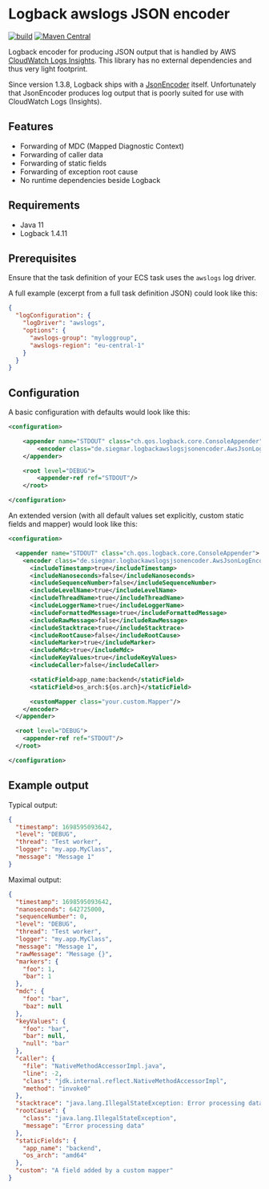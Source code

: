 # Logback awslogs JSON encoder

[![build](https://github.com/osiegmar/logback-awslogs-json-encoder/actions/workflows/build.yml/badge.svg)](https://github.com/osiegmar/logback-awslogs-json-encoder/actions/workflows/build.yml)
[![Maven Central](https://img.shields.io/maven-central/v/de.siegmar/logback-awslogs-json-encoder.svg)](https://central.sonatype.com/artifact/de.siegmar/logback-awslogs-json-encoder)

Logback encoder for producing JSON output that is handled by
AWS [CloudWatch Logs Insights](https://docs.aws.amazon.com/AmazonCloudWatch/latest/logs/AnalyzingLogData.html). This
library has no external dependencies and thus very light footprint.

Since version 1.3.8, Logback ships with a [JsonEncoder](https://logback.qos.ch/manual/encoders.html#JsonEncoder) itself.
Unfortunately that JsonEncoder produces log output that is poorly suited for use with CloudWatch Logs (Insights).

## Features

- Forwarding of MDC (Mapped Diagnostic Context)
- Forwarding of caller data
- Forwarding of static fields
- Forwarding of exception root cause
- No runtime dependencies beside Logback

## Requirements

- Java 11
- Logback 1.4.11

## Prerequisites

Ensure that the task definition of your ECS task uses the `awslogs` log driver.

A full example (excerpt from a full task definition JSON) could look like this:

```json
{
  "logConfiguration": {
    "logDriver": "awslogs",
    "options": {
      "awslogs-group": "myloggroup",
      "awslogs-region": "eu-central-1"
    }
  }
}
```

## Configuration

A basic configuration with defaults would look like this:

```xml
<configuration>

    <appender name="STDOUT" class="ch.qos.logback.core.ConsoleAppender">
        <encoder class="de.siegmar.logbackawslogsjsonencoder.AwsJsonLogEncoder"/>
    </appender>

    <root level="DEBUG">
        <appender-ref ref="STDOUT"/>
    </root>

</configuration>
```

An extended version (with all default values set explicitly, custom static fields and mapper) would look like this:

```xml
<configuration>

  <appender name="STDOUT" class="ch.qos.logback.core.ConsoleAppender">
    <encoder class="de.siegmar.logbackawslogsjsonencoder.AwsJsonLogEncoder">
      <includeTimestamp>true</includeTimestamp>
      <includeNanoseconds>false</includeNanoseconds>
      <includeSequenceNumber>false</includeSequenceNumber>
      <includeLevelName>true</includeLevelName>
      <includeThreadName>true</includeThreadName>
      <includeLoggerName>true</includeLoggerName>
      <includeFormattedMessage>true</includeFormattedMessage>
      <includeRawMessage>false</includeRawMessage>
      <includeStacktrace>true</includeStacktrace>
      <includeRootCause>false</includeRootCause>
      <includeMarker>true</includeMarker>
      <includeMdc>true</includeMdc>
      <includeKeyValues>true</includeKeyValues>
      <includeCaller>false</includeCaller>

      <staticField>app_name:backend</staticField>
      <staticField>os_arch:${os.arch}</staticField>

      <customMapper class="your.custom.Mapper"/>
    </encoder>
  </appender>

  <root level="DEBUG">
    <appender-ref ref="STDOUT"/>
  </root>

</configuration>
```

## Example output

Typical output:

```json
{
  "timestamp": 1698595093642,
  "level": "DEBUG",
  "thread": "Test worker",
  "logger": "my.app.MyClass",
  "message": "Message 1"
}
```

Maximal output:

```json
{
  "timestamp": 1698595093642,
  "nanoseconds": 642725000,
  "sequenceNumber": 0,
  "level": "DEBUG",
  "thread": "Test worker",
  "logger": "my.app.MyClass",
  "message": "Message 1",
  "rawMessage": "Message {}",
  "markers": {
    "foo": 1,
    "bar": 1
  },
  "mdc": {
    "foo": "bar",
    "baz": null
  },
  "keyValues": {
    "foo": "bar",
    "bar": null,
    "null": "bar"
  },
  "caller": {
    "file": "NativeMethodAccessorImpl.java",
    "line": -2,
    "class": "jdk.internal.reflect.NativeMethodAccessorImpl",
    "method": "invoke0"
  },
  "stacktrace": "java.lang.IllegalStateException: Error processing data\n\tat my.app.MyClass.foo(MyClass.java:123)",
  "rootCause": {
    "class": "java.lang.IllegalStateException",
    "message": "Error processing data"
  },
  "staticFields": {
    "app_name": "backend",
    "os_arch": "amd64"
  },
  "custom": "A field added by a custom mapper"
}
```
